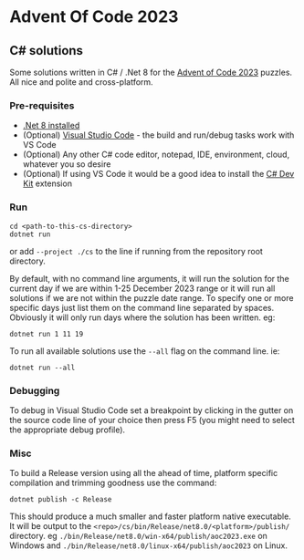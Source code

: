 # Advent Of Code 2023

## C# solutions

Some solutions written in C# / .Net 8 for the [Advent of Code 2023](https://adventofcode.com/2023) puzzles. All nice and polite and cross-platform.

### Pre-requisites

* [.Net 8 installed](https://dotnet.microsoft.com/download/dotnet)
* (Optional) [Visual Studio Code](https://code.visualstudio.com/) - the build and run/debug tasks work with VS Code
* (Optional) Any other C# code editor, notepad, IDE, environment, cloud, whatever you so desire
* (Optional) If using VS Code it would be a good idea to install the [C# Dev Kit](https://marketplace.visualstudio.com/items?itemName=ms-dotnettools.csdevkit) extension

### Run

```
cd <path-to-this-cs-directory>
dotnet run
```

or add `--project ./cs` to the line if running from the repository root directory.


By default, with no command line arguments, it will run the solution for the current day if we are within 1-25 December 2023 range or it will run all solutions if we are not within the puzzle date range. To specify one or more specific days just list them on the command line separated by spaces. Obviously it will only run days where the solution has been written. eg:

```
dotnet run 1 11 19
```

To run all available solutions use the `--all` flag on the command line. ie:

```
dotnet run --all
```

### Debugging

To debug in Visual Studio Code set a breakpoint by clicking in the gutter on the source code line of your choice then press F5 (you might need to select the appropriate debug profile).

### Misc

To build a Release version using all the ahead of time, platform specific compilation and trimming goodness use the command:

```
dotnet publish -c Release
```
This should produce a much smaller and faster platform native executable. It will be output to the `<repo>/cs/bin/Release/net8.0/<platform>/publish/` directory. 
eg `./bin/Release/net8.0/win-x64/publish/aoc2023.exe` on Windows and `./bin/Release/net8.0/linux-x64/publish/aoc2023` on Linux.